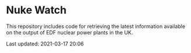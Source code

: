 # Nuke Watch

This repository includes code for retrieving the latest information available on the output of EDF nuclear power plants in the UK.

Last updated: 2021-03-17 20:06